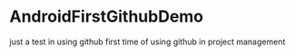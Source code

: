 # AndroidFirstGithubDemo
just a test in using github
first time of using github in project management

